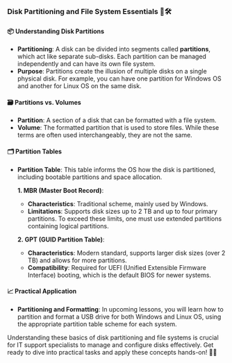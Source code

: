 ### Disk Partitioning and File System Essentials 💽🛠️

#### 📦 Understanding Disk Partitions

- **Partitioning**: A disk can be divided into segments called **partitions**, which act like separate sub-disks. Each partition can be managed independently and can have its own file system.
- **Purpose**: Partitions create the illusion of multiple disks on a single physical disk. For example, you can have one partition for Windows OS and another for Linux OS on the same disk.

#### 🗃️ Partitions vs. Volumes

- **Partition**: A section of a disk that can be formatted with a file system.
- **Volume**: The formatted partition that is used to store files. While these terms are often used interchangeably, they are not the same.

#### 🗂️ Partition Tables

- **Partition Table**: This table informs the OS how the disk is partitioned, including bootable partitions and space allocation.
  
  **1. MBR (Master Boot Record)**:
  - **Characteristics**: Traditional scheme, mainly used by Windows.
  - **Limitations**: Supports disk sizes up to 2 TB and up to four primary partitions. To exceed these limits, one must use extended partitions containing logical partitions.
  
  **2. GPT (GUID Partition Table)**:
  - **Characteristics**: Modern standard, supports larger disk sizes (over 2 TB) and allows for more partitions.
  - **Compatibility**: Required for UEFI (Unified Extensible Firmware Interface) booting, which is the default BIOS for newer systems.

#### 📈 Practical Application

- **Partitioning and Formatting**: In upcoming lessons, you will learn how to partition and format a USB drive for both Windows and Linux OS, using the appropriate partition table scheme for each system.

Understanding these basics of disk partitioning and file systems is crucial for IT support specialists to manage and configure disks effectively. Get ready to dive into practical tasks and apply these concepts hands-on! 🚀🔧